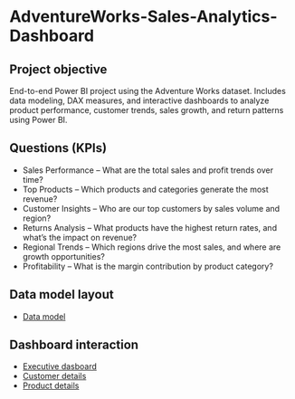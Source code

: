 # AdventureWorks-Sales-Analytics-Dashboard 
## Project objective
End-to-end Power BI project using the Adventure Works dataset. Includes data modeling, DAX measures, and interactive dashboards to analyze product performance, customer trends, sales growth, and return patterns using Power BI. 

## Questions (KPIs)
- Sales Performance – What are the total sales and profit trends over time?
- Top Products – Which products and categories generate the most revenue?
- Customer Insights – Who are our top customers by sales volume and region?
- Returns Analysis – What products have the highest return rates, and what’s the impact on revenue?
- Regional Trends – Which regions drive the most sales, and where are growth opportunities?
- Profitability – What is the margin contribution by product category?

## Data model layout
- <a href="https://github.com/chidozieagu/DATA-VISUALIZATION-WITH-POWER-BI/blob/2767f4c98db1f77e4e6c384b9a6d8c5e093ace86/Data%20modelling.png">Data model</a>
## Dashboard interaction
- <a href="https://github.com/chidozieagu/DATA-VISUALIZATION-WITH-POWER-BI/blob/2767f4c98db1f77e4e6c384b9a6d8c5e093ace86/Executive%20dashboard.png">Executive dasboard</a>
- <a href="https://github.com/chidozieagu/DATA-VISUALIZATION-WITH-POWER-BI/blob/2767f4c98db1f77e4e6c384b9a6d8c5e093ace86/Customer%20details.png">Customer details</a>
- <a href="https://github.com/chidozieagu/DATA-VISUALIZATION-WITH-POWER-BI/blob/2767f4c98db1f77e4e6c384b9a6d8c5e093ace86/Product%20details.png">Product details</a>
